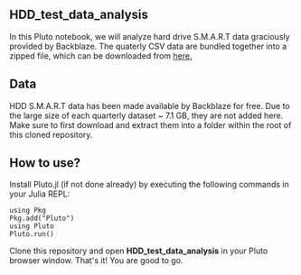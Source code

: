 ## HDD_test_data_analysis

In this Pluto notebook, we will analyze hard drive S.M.A.R.T data graciously provided by
Backblaze. The quaterly CSV data are bundled together into a zipped file, which
can be downloaded from [here.](https://www.backblaze.com/b2/hard-drive-test-data.html)

## Data
HDD S.M.A.R.T data has been made available by Backblaze for free. Due to the large size of each 
quarterly dataset ~ 7.1 GB, they are not added here. Make sure to first download and extract them 
into a folder within the root of this cloned repository.

## How to use?

Install Pluto.jl (if not done already) by executing the following commands in your Julia REPL:

    using Pkg
    Pkg.add("Pluto")
    using Pluto
    Pluto.run() 

Clone this repository and open **HDD_test_data_analysis** in your Pluto browser window. That's it! 
You are good to go.